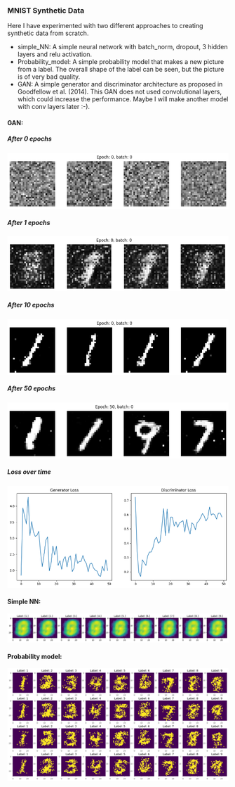 ### MNIST Synthetic Data
Here I have experimented with two different approaches to creating synthetic data from scratch.
* simple_NN: A simple neural network with batch_norm, dropout, 3 hidden layers and relu activation.
* Probability_model: A simple probability model that makes a new picture from a label. The overall shape of the label can be seen, but the picture is of very bad quality.
* GAN: A simple generator and discriminator architecture as proposed in Goodfellow et al. (2014). This GAN does not used convolutional layers, which could increase the performance. Maybe I will make another model with conv layers later :-).

#### GAN:
##### After 0 epochs
![Examples of pictures created with GAN](images/GAN_epoch_0_sample.png)
##### After 1 epochs
![Examples of pictures created with GAN](images/GAN_epoch_1_sample.png)
##### After 10 epochs
![Examples of pictures created with GAN](images/GAN_epoch_10_sample.png)
##### After 50 epochs
![Examples of pictures created with GAN](images/GAN_epoch_50_sample.png)
##### Loss over time
![GAN loss over time](images/GAN_loss.png)

#### Simple NN:
![Examples of pictures created with simple NN](images/simple_nn_sample.png)
#### Probability model:
![Examples of pictures created with probability model](images/probability_model_sample.png)
